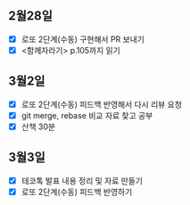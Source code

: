 ## 2월28일

- [x] 로또 2단계(수동) 구현해서 PR 보내기
- [x] <함께자라기> p.105까지 읽기

## 3월2일

- [x] 로또 2단계(수동) 피드백 반영해서 다시 리뷰 요청
- [x] git merge, rebase 비교 자료 찾고 공부
- [x] 산책 30분

## 3월3일

- [x] 테코톡 발표 내용 정리 및 자료 만들기
- [x] 로또 2단계(수동) 피드백 반영하기